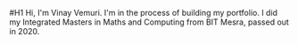 #H1 Hi, I'm Vinay Vemuri. I'm in the process of building my portfolio. I did my Integrated Masters in Maths and Computing from BIT Mesra, passed out in 2020.